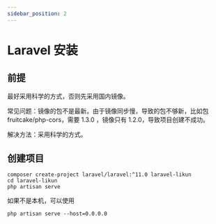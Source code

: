 ```yaml
---
sidebar_position: 2
---
```


# Laravel 安装

## 前提

最好采用科学的方式，否则先采用国内镜像。

常见问题：镜像的包不是最新。由于镜像同步慢，导致的包不够新，比如包 fruitcake/php-cors，需要 1.3.0 ，镜像只有 1.2.0，导致项目创建不成功。

解决方法：采用科学的方式。

## 创建项目

```shell
composer create-project laravel/laravel:^11.0 laravel-likun
cd laravel-likun
php artisan serve
```

如果不是本机，可以使用

```shell
php artisan serve --host=0.0.0.0
```

 


